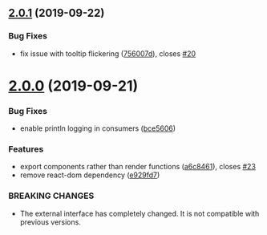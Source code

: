 ## [2.0.1](https://github.com/agiledigital/mule-preview/compare/v2.0.0...v2.0.1) (2019-09-22)


### Bug Fixes

* fix issue with tooltip flickering ([756007d](https://github.com/agiledigital/mule-preview/commit/756007d)), closes [#20](https://github.com/agiledigital/mule-preview/issues/20)

# [2.0.0](https://github.com/agiledigital/mule-preview/compare/v1.0.18...v2.0.0) (2019-09-21)


### Bug Fixes

* enable println logging in consumers ([bce5606](https://github.com/agiledigital/mule-preview/commit/bce5606))


### Features

* export components rather than render functions ([a6c8461](https://github.com/agiledigital/mule-preview/commit/a6c8461)), closes [#23](https://github.com/agiledigital/mule-preview/issues/23)
* remove react-dom dependency ([e929fd7](https://github.com/agiledigital/mule-preview/commit/e929fd7))


### BREAKING CHANGES

* The external interface has completely changed. It is not compatible with previous
versions.
